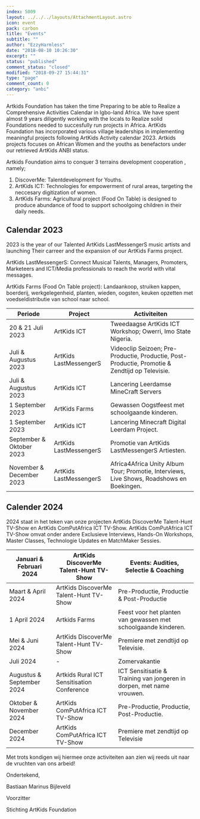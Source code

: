 ```yaml
---
index: 5009
layout: ../../../layouts/AttachmentLayout.astro
icon: event
pack: carbon
title: "Events"
subtitle: ""
author: "EzzyHarmless"
date: "2018-08-10 10:26:30"
excerpt: ""
status: "published"
comment_status: "closed"
modified: "2018-09-27 15:44:31"
type: "page"
comment_count: 0
category: "anbi"
---
```


Artkids Foundation has taken the time Preparing to be able to Realize a Comprehensive Activities Calendar in Igbo-land Africa.
We have spent almost 9 years diligently working with the locals to Realize solid Foundations needed to succesfully run projects in Africa.
ArtKids Foundation has incorporated various village leaderships in implementing meaningful projects following ArtKids Activity calendar 2023.
Artkids projects focuses on  African Women and the youths as benefactors under our retrieved ArtKids ANBI status.

Artkids Foundation aims to conquer 3 terrains development cooperation
, namely;

1. DiscoverMe: Talentdevelopment for Youths.
2. ArtKids ICT: Technologies for empowerment of rural areas, targeting the neccesary digitization of women.
3. ArtKids Farms: Agricultural project (Food On Table) is designed to produce abundance of food to support schoolgoing children in their daily needs.

## Calendar 2023

2023 is the year of our Talented ArtKids LastMessengerS music artists and launching Their carreer and the expansion of our ArtKids Farms project.

ArtKids LastMessengerS:
 Connect Musical Talents, Managers, Promoters, Marketeers and ICT/Media professionals to reach the world with vital messages.

 ArtKids Farms (Food On Table project):
 Landaankoop, struiken kappen, boerderij, werkgelegenheid, planten, wieden, oogsten, keuken opzetten met voedseldistributie van school naar school.

| Periode | Project | Activiteiten |
| --- | --- | --- |
| 20 & 21 Juli 2023 | ArtKids ICT | Tweedaagse ArtKids ICT Workshop; Owerri, Imo State Nigeria. |
| Juli & Augustus 2023 | ArtKids LastMessengerS | Videoclip Seizoen; Pre-Productie, Productie, Post-Productie, Promotie & Zendtijd op Televisie. |
| Juli & Augustus 2023 | ArtKids ICT | Lancering Leerdamse MineCraft Servers |
| 1 September 2023 | ArtKids Farms | Gewassen Oogstfeest met schoolgaande kinderen. |
| 1 September 2023 | ArtKids ICT | Lancering Minecraft Digital Leerdam Project. |
| September & Oktober 2023 | ArtKids LastMessengerS | Promotie van ArtKids LastMessengerS Artiesten. |
| November & December 2023 | ArtKids LastMessengerS | Africa4Africa Unity Album Tour; Promotie, Interviews, Live Shows, Roadshows en Boekingen. |

## Calender 2024

2024 staat in het teken van onze projecten ArtKids DiscoverMe Talent-Hunt TV-Show en ArtKids ComPutAfrica ICT TV-Show. ArtKids ComPutAfrica ICT TV-Show omvat onder andere Exclusieve Interviews, Hands-On Workshops, Master Classes, Technologie Updates en MatchMaker Sessies.

| Januari & Februari 2024 | ArtKids DiscoverMe Talent-Hunt TV-Show | Events: Audities, Selectie & Coaching |
| --- | --- | --- |
| Maart & April 2024 | ArtKids DiscoverMe Talent-Hunt TV-Show | Pre-Productie, Productie & Post-Productie |
| 1 April 2024 | Artkids Farms | Feest voor het planten van gewassen met schoolgaande kinderen. |
| Mei & Juni 2024 | ArtKids DiscoverMe Talent-Hunt TV-Show | Premiere met zendtijd op Televisie. |
| Juli 2024 | - | Zomervakantie |
| Augustus & September 2024 | Artkids Rural ICT Sensitisation Conference | ICT Sensitisatie & Training van jongeren in dorpen, met name vrouwen. |
| Oktober & November 2024 | ArtKids ComPutAfrica ICT TV-Show | Pre-Productie, Productie, Post-Productie. |
| December 2024 | ArtKids ComPutAfrica ICT TV-Show | Premiere met zendtijd op Televisie |

Met trots kondigen wij hiermee onze activiteiten aan zien wij reeds uit naar de vruchten van ons arbeid!

Ondertekend,

Bastiaan Marinus Bijleveld

Voorzitter

Stichting ArtKids Foundation